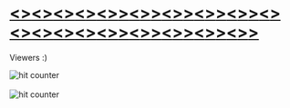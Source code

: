 
# [<](https://diananeumann.github.io/i-am/)[>](https://diananeumann.github.io/i-am/)[<](https://diananeumann.github.io/i-am/)[>](https://diananeumann.github.io/i-am/)[<](https://diananeumann.github.io/i-am/)[>](https://diananeumann.github.io/i-am/)[<](https://diananeumann.github.io/i-am/)[>](https://diananeumann.github.io/i-am/)[<](https://diananeumann.github.io/i-am/)[>](https://diananeumann.github.io/i-am/)[>](https://diananeumann.github.io/i-am/)[<](https://diananeumann.github.io/i-am/)[>](https://diananeumann.github.io/i-am/)[>](https://diananeumann.github.io/i-am/)[<](https://diananeumann.github.io/i-am/)[>](https://diananeumann.github.io/i-am/)[>](https://diananeumann.github.io/i-am/)[<](https://diananeumann.github.io/i-am/)[>](https://diananeumann.github.io/i-am/)[>](https://diananeumann.github.io/i-am/)[<](https://diananeumann.github.io/i-am/)[>](https://diananeumann.github.io/i-am/)[>](https://diananeumann.github.io/i-am/)[<](https://diananeumann.github.io/i-am/)[>](https://diananeumann.github.io/i-am/)[<](https://diananeumann.github.io/i-am/)[>](https://diananeumann.github.io/i-am/)[<](https://diananeumann.github.io/i-am/)[>](https://diananeumann.github.io/i-am/)[<](https://diananeumann.github.io/i-am/)[>](https://diananeumann.github.io/i-am/)[<](https://diananeumann.github.io/i-am/)[>](https://diananeumann.github.io/i-am/)[<](https://diananeumann.github.io/i-am/)[>](https://diananeumann.github.io/i-am/)[>](https://diananeumann.github.io/i-am/)[<](https://diananeumann.github.io/i-am/)[>](https://diananeumann.github.io/i-am/)[>](https://diananeumann.github.io/i-am/)[<](https://diananeumann.github.io/i-am/)[>](https://diananeumann.github.io/i-am/)[>](https://diananeumann.github.io/i-am/)[<](https://diananeumann.github.io/i-am/)[>](https://diananeumann.github.io/i-am/)[>](https://diananeumann.github.io/i-am/)[<](https://diananeumann.github.io/i-am/)[>](https://diananeumann.github.io/i-am/)[>](https://diananeumann.github.io/i-am/)
  <p>Viewers :)</p>
  <img src="https://profile-counter.glitch.me/diananeumann/count.svg" alt="hit counter" align="center">
  <br><br>
  <img src="https://github-readme-stats.vercel.app/api?username=diananeumann&show_icons=true&hide=&count_private=true&theme=vision-friendly-dark" alt="hit counter" align="center">
</div>
